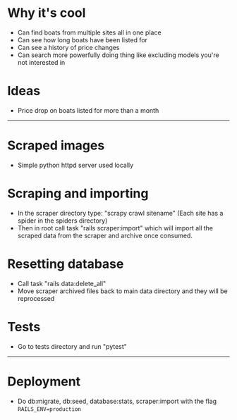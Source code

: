 # Why it's cool

-   Can find boats from multiple sites all in one place
-   Can see how long boats have been listed for
-   Can see a history of price changes
-   Can search more powerfully doing thing like excluding models you're not interested in

# Ideas

-   Price drop on boats listed for more than a month

* * *

# Scraped images

-   Simple python httpd server used locally

# Scraping and importing

-   In the scraper directory type: "scrapy crawl sitename" (Each site has a spider in the spiders directory)
-   Then in root call task "rails scraper:import" which will import all the scraped data from the scraper and archive once consumed.

# Resetting database

-   Call task "rails data:delete_all"
-   Move scraper archived files back to main data directory and they will be reprocessed

# Tests

-   Go to tests directory and run "pytest"

* * *

# Deployment

-   Do db:migrate, db:seed, database:stats, scraper:import with the flag `RAILS_ENV=production`

